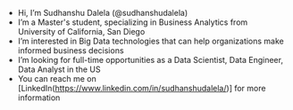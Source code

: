 - Hi, I’m Sudhanshu Dalela (@sudhanshudalela)
- I’m a Master's student, specializing in Business Analytics from University of California, San Diego
- I’m interested in Big Data technologies that can help organizations make informed business decisions
- I’m looking for full-time opportunities as a Data Scientist, Data Engineer, Data Analyst in the US
- You can reach me on [LinkedIn(https://www.linkedin.com/in/sudhanshudalela/)] for more information

<!---
sudhanshudalela/sudhanshudalela is a ✨ special ✨ repository because its `README.md` (this file) appears on your GitHub profile.
You can click the Preview link to take a look at your changes.
--->
